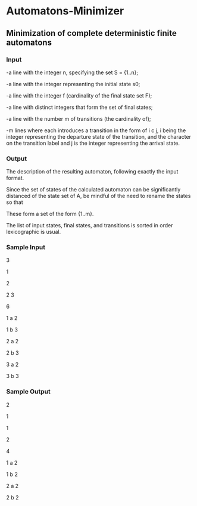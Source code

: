 # Automatons-Minimizer
## Minimization of complete deterministic finite automatons

### Input

  -a line with the integer n, specifying the set S = {1..n};
  
  -a line with the integer representing the initial state s0;
  
  -a line with the integer f (cardinality of the final state set F);
  
  -a line with distinct integers that form the set of final states;
  
  -a line with the number m of transitions (the cardinality of);
  
  -m lines where each introduces a transition in the form of i c j, i being the integer representing the departure state of the transition, and the character on the transition label and j is the integer representing the arrival state.
  
### Output

The description of the resulting automaton, following exactly the input format.

Since the set of states of the calculated automaton can be significantly distanced
of the state set of A, be mindful of the need to rename the states so that

These form a set of the form {1..m}.

The list of input states, final states, and transitions is sorted in order
lexicographic is usual.

### Sample Input

3

1

2

2 3

6

1 a 2

1 b 3

2 a 2

2 b 3

3 a 2

3 b 3

### Sample Output

2

1

1

2

4

1 a 2

1 b 2

2 a 2

2 b 2
